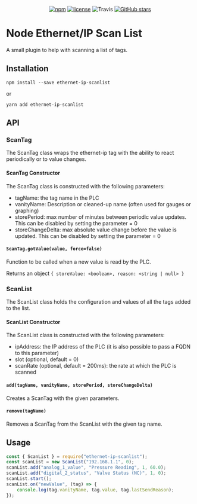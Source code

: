<div align="center">
  <p><a href="https://www.npmjs.com/package/ethernet-ip-scanlist"><img src="https://img.shields.io/npm/v/ethernet-ip-scanlist.svg?style=flat-square" alt="npm" /></a>
  <a href="https://github.com/patrickjmcd/node-ethernet-ip-scanlist/blob/master/LICENSE"><img src="https://img.shields.io/github/license/patrickjmcd/node-ethernet-ip-scanlist.svg?style=flat-square" alt="license" /></a>
  <img src="https://img.shields.io/travis/patrickjmcd/node-ethernet-ip-scanlist.svg?style=flat-square" alt="Travis" />
  <a href="https://github.com/patrickjmcd/node-ethernet-ip-scanlist"><img src="https://img.shields.io/github/stars/patrickjmcd/node-ethernet-ip-scanlist.svg?&amp;style=social&amp;logo=github&amp;label=Stars" alt="GitHub stars" /></a></p>
</div>

# Node Ethernet/IP Scan List

A small plugin to help with scanning a list of tags.

## Installation

```Shell
npm install --save ethernet-ip-scanlist
```

or

```Shell
yarn add ethernet-ip-scanlist
```

## API

### ScanTag

The ScanTag class wraps the ethernet-ip tag with the ability to react periodically or to value changes.

#### ScanTag Constructor

The ScanTag class is constructed with the following parameters:

- tagName: the tag name in the PLC
- vanityName: Description or cleaned-up name (often used for gauges or graphing)
- storePeriod: max number of minutes between periodic value updates. This can be disabled by setting the parameter = 0
- storeChangeDelta: max absolute value change before the value is updated. This can be disabled by setting the parameter = 0

#### ```ScanTag.gotValue(value, force=false)```

Function to be called when a new value is read by the PLC.

Returns an object ```{ storeValue: <boolean>, reason: <string | null> }```

### ScanList

The ScanList class holds the configuration and values of all the tags added to the list.

#### ScanList Constructor

The ScanList class is constructed with the following parameters:

- ipAddress: the IP address of the PLC (it is also possible to pass a FQDN to this parameter)
- slot (optional, default = 0)
- scanRate (optional, default = 200ms): the rate at which the PLC is scanned

#### ```add(tagName, vanityName, storePeriod, storeChangeDelta)```

Creates a ScanTag with the given parameters.

#### ```remove(tagName)```

Removes a ScanTag from the ScanList with the given tag name.

## Usage

```Javascript
const { ScanList } = require("ethernet-ip-scanlist");
const scanList = new ScanList("192.168.1.1", 0);
scanList.add("analog_1_value", "Pressure Reading", 1, 60.0);
scanList.add("digital_2_status", "Valve Status (NC)", 1, 0);
scanList.start();
scanList.on("newValue", (tag) => {
    console.log(tag.vanityName, tag.value, tag.lastSendReason);
});
